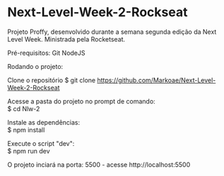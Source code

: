# Next-Level-Week-2-Rockseat
Projeto Proffy, desenvolvido durante a semana segunda edição da Next Level Week. Ministrada pela Rocketseat.

Pré-requisitos:
Git
NodeJS

Rodando o projeto:

Clone o repositório
$ git clone https://github.com/Markoae/Next-Level-Week-2-Rockseat

Acesse a pasta do projeto no prompt de comando:<br>
$ cd Nlw-2

Instale as dependências:<br>
$ npm install

Execute o script "dev":<br>
$ npm run dev

O projeto inciará na porta: 5500 - acesse http://localhost:5500 
